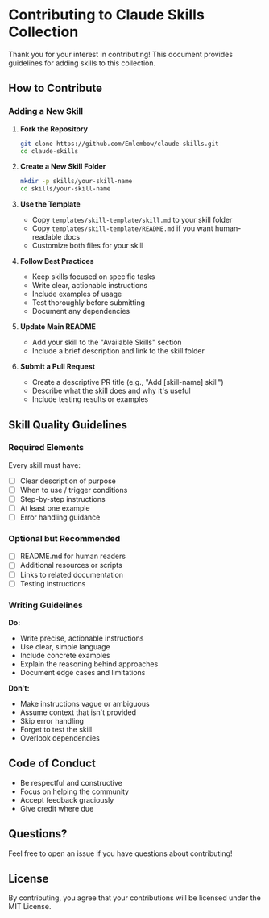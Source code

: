 # Contributing to Claude Skills Collection

Thank you for your interest in contributing! This document provides guidelines for adding skills to this collection.

## How to Contribute

### Adding a New Skill

1. **Fork the Repository**
   ```bash
   git clone https://github.com/Emlembow/claude-skills.git
   cd claude-skills
   ```

2. **Create a New Skill Folder**
   ```bash
   mkdir -p skills/your-skill-name
   cd skills/your-skill-name
   ```

3. **Use the Template**
   - Copy `templates/skill-template/skill.md` to your skill folder
   - Copy `templates/skill-template/README.md` if you want human-readable docs
   - Customize both files for your skill

4. **Follow Best Practices**
   - Keep skills focused on specific tasks
   - Write clear, actionable instructions
   - Include examples of usage
   - Test thoroughly before submitting
   - Document any dependencies

5. **Update Main README**
   - Add your skill to the "Available Skills" section
   - Include a brief description and link to the skill folder

6. **Submit a Pull Request**
   - Create a descriptive PR title (e.g., "Add [skill-name] skill")
   - Describe what the skill does and why it's useful
   - Include testing results or examples

## Skill Quality Guidelines

### Required Elements

Every skill must have:
- [ ] Clear description of purpose
- [ ] When to use / trigger conditions
- [ ] Step-by-step instructions
- [ ] At least one example
- [ ] Error handling guidance

### Optional but Recommended
- [ ] README.md for human readers
- [ ] Additional resources or scripts
- [ ] Links to related documentation
- [ ] Testing instructions

### Writing Guidelines

**Do:**
- Write precise, actionable instructions
- Use clear, simple language
- Include concrete examples
- Explain the reasoning behind approaches
- Document edge cases and limitations

**Don't:**
- Make instructions vague or ambiguous
- Assume context that isn't provided
- Skip error handling
- Forget to test the skill
- Overlook dependencies

## Code of Conduct

- Be respectful and constructive
- Focus on helping the community
- Accept feedback graciously
- Give credit where due

## Questions?

Feel free to open an issue if you have questions about contributing!

## License

By contributing, you agree that your contributions will be licensed under the MIT License.
